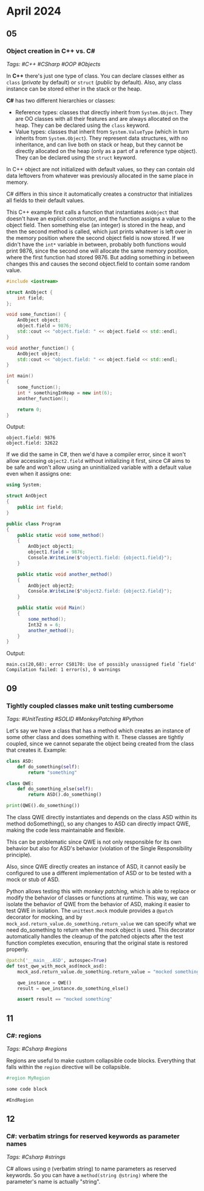 # April 2024

## 05

### Object creation in C++ vs. C\#

_Tags: #C++ #CSharp #OOP #Objects_

In **C++** there's just one type of class. You can declare classes either as `class` (_private_ by default) or `struct` (_public_ by default). Also, any class instance can be stored either in the stack or the heap.

**C#** has two different hierarchies or classes:

- Reference types: classes that directly inherit from `System.Object`. They are OO classes with all their features and are always allocated on the heap. They can be declared using the `class` keyword.
- Value types: classes that inherit from `System.ValueType` (which in turn inherits from `System.Object`). They represent data structures, with no inheritance, and can live both on stack or heap, but they cannot be directly allocated on the heap (only as a part of a reference type object). They can be declared using the `struct` keyword.

In C++ object are not initialized with default values, so they can contain old data leftovers from whatever was previously allocated in the same place in memory.

C# differs in this since it automatically creates a constructor that initializes all fields to their default values.

This C++ example first calls a function that instantiates `AnObject` that doesn't have an explicit constructor, and the function assigns a value to the object field. Then something else (an integer) is stored in the heap, and then the second method is called, which just prints whatever is left over in the memory position where the second object field is now stored. If we didn't have the `int*` variable in between, probably both functions would print 9876, since the second one will allocate the same memory position, where the first function had stored 9876. But adding something in between changes this and causes the second object.field to contain some random value.

```c++
#include <iostream>

struct AnObject {
    int field;  
};

void some_function() {
    AnObject object;
    object.field = 9876;
    std::cout << "object.field: " << object.field << std::endl;
}

void another_function() {
    AnObject object;
    std::cout << "object.field: " << object.field << std::endl;
}

int main()
{
    some_function();
    int * somethingInHeap = new int(6);
    another_function();

    return 0;
}
```

Output:

```code
object.field: 9876
object.field: 32622
```

If we did the same in C#, then we'd have a compiler error, since it won't allow accessing `object2.field` without initializing it first, since C# aims to be safe and won't allow using an uninitialized variable with a default value even when it assigns one:

```csharp
using System;

struct AnObject
{
    public int field;
}

public class Program
{
    public static void some_method()
    {
        AnObject object1;
        object1.field = 9876;
        Console.WriteLine($"object1.field: {object1.field}");
    }

    public static void another_method()
    {
        AnObject object2;
        Console.WriteLine($"object2.field: {object2.field}");
    }

    public static void Main()
    {
        some_method();
        Int32 n = 6;
        another_method();
    }
}
```

Output:

```code
main.cs(20,68): error CS0170: Use of possibly unassigned field `field'
Compilation failed: 1 error(s), 0 warnings
```

## 09

### Tightly coupled classes make unit testing cumbersome

_Tags: #UnitTesting #SOLID #MonkeyPatching #Python_

Let's say we have a class that has a method which creates an instance of some other class and does something with it. These classes are tightly coupled, since we cannot separate the object being created from the class that creates it. Example:

```python
class ASD:
    def do_something(self):
        return "something"

class QWE:
    def do_something_else(self):
        return ASD().do_something()

print(QWE().do_something())
```

The class QWE directly instantiates and depends on the class ASD within its method doSomething(), so any changes to ASD can directly impact QWE, making the code less maintainable and flexible.

This can be problematic since QWE is not only responsible for its own behavior but also for ASD's behavior (violation of the Single Responsibility principle).

Also, since QWE directly creates an instance of ASD, it cannot easily be configured to use a different implementation of ASD or to be tested with a mock or stub of ASD.

Python allows testing this with _monkey patching_, which is able to replace or modify the behavior of classes or functions at runtime. This way, we can isolate the behavior of QWE from the behavior of ASD, making it easier to test QWE in isolation. The `unittest.mock` module provides a `@patch` decorator for mocking, and by `mock_asd.return_value.do_something.return_value` we can specify what we need do_something to return when the mock object is used. This decorator automatically handles the cleanup of the patched objects after the test function completes execution, ensuring that the original state is restored properly.

```python
@patch('__main__.ASD', autospec=True)
def test_qwe_with_mock_asd(mock_asd):
    mock_asd.return_value.do_something.return_value = "mocked something"

    qwe_instance = QWE()
    result = qwe_instance.do_something_else()

    assert result == "mocked something"
```

## 11

### C#: regions

_Tags: #Csharp #regions_

Regions are useful to make custom collapsible code blocks. Everything that falls within the `region` directive will be collapsible.

```csharp
#region MyRegion

some code block

#EndRegion
```

## 12

### C#: verbatim strings for reserved keywords as parameter names

_Tags: #Csharp #strings_

C# allows using `@` (verbatim string) to name parameters as reserved keywords. So you can have a `method(string @string)` where the parameter's name is actually "string".
